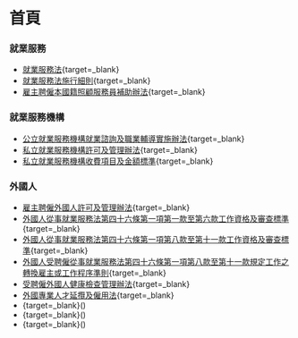 # 首頁

### 就業服務

* [就業服務法](N0090001.md){target=_blank}
* [就業服務法施行細則](N0090006.md){target=_blank}
* [雇主聘僱本國籍照顧服務員補助辦法](https://law.moj.gov.tw/LawClass/LawAll.aspx?pcode=N0080019){target=_blank}

### 就業服務機構

* [公立就業服務機構就業諮詢及職業輔導實施辦法](https://law.moj.gov.tw/LawClass/LawAll.aspx?pcode=N0090048){target=_blank}
* [私立就業服務機構許可及管理辦法](https://law.moj.gov.tw/LawClass/LawAll.aspx?pcode=N0090002){target=_blank}
* [私立就業服務機構收費項目及金額標準](https://law.moj.gov.tw/LawClass/LawAll.aspx?pcode=N0090028){target=_blank}

### 外國人
* [雇主聘僱外國人許可及管理辦法](https://law.moj.gov.tw/LawClass/LawAll.aspx?pcode=N0090027){target=_blank}
* [外國人從事就業服務法第四十六條第一項第一款至第六款工作資格及審查標準](https://law.moj.gov.tw/LawClass/LawAll.aspx?pcode=N0090031){target=_blank}
* [外國人從事就業服務法第四十六條第一項第八款至第十一款工作資格及審查標準](https://law.moj.gov.tw/LawClass/LawAll.aspx?pcode=N0090029){target=_blank}
* [外國人受聘僱從事就業服務法第四十六條第一項第八款至第十一款規定工作之轉換雇主或工作程序準則](https://law.moj.gov.tw/LawClass/LawAll.aspx?pcode=N0090023){target=_blank}
* [受聘僱外國人健康檢查管理辦法](https://law.moj.gov.tw/LawClass/LawAll.aspx?pcode=L0050018){target=_blank}
* [外國專業人才延攬及僱用法](https://law.moj.gov.tw/LawClass/LawAll.aspx?pcode=A0030295){target=_blank}
* [](){target=_blank}()
* [](){target=_blank}()
* [](){target=_blank}()

